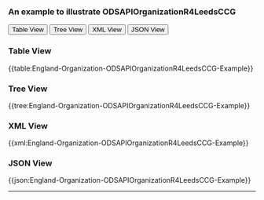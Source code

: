 ### An example to illustrate ODSAPIOrganizationR4LeedsCCG

<div class="tab">
 <button class="tablinks active" onclick="openTab(event, 'Table View')">Table View</button>
 <button class="tablinks" onclick="openTab(event, 'Tree View')">Tree View</button>
  <button class="tablinks" onclick="openTab(event, 'XML View')">XML View</button>
  <button class="tablinks" onclick="openTab(event, 'JSON View')">JSON View</button>
</div>
    
<div id="Table View" class="tabcontent" style="display:block">
  <h3>Table View</h3>
{{table:England-Organization-ODSAPIOrganizationR4LeedsCCG-Example}}
</div>
<div id="Tree View" class="tabcontent">
  <h3>Tree View</h3>
{{tree:England-Organization-ODSAPIOrganizationR4LeedsCCG-Example}}
</div>
<div id="XML View" class="tabcontent">
  <h3>XML View</h3>
{{xml:England-Organization-ODSAPIOrganizationR4LeedsCCG-Example}}
</div>
<div id="JSON View" class="tabcontent">
  <h3>JSON View</h3>
{{json:England-Organization-ODSAPIOrganizationR4LeedsCCG-Example}}
</div>

---